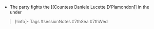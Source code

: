 - The party fights the [[Countess Daniele Lucette D'Plamondon]] in the under
> [!info]- Tags
> #sessionNotes  #7thSea #7thWed
